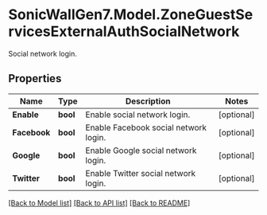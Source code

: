 # SonicWallGen7.Model.ZoneGuestServicesExternalAuthSocialNetwork
Social network login.

## Properties

Name | Type | Description | Notes
------------ | ------------- | ------------- | -------------
**Enable** | **bool** | Enable social network login. | [optional] 
**Facebook** | **bool** | Enable Facebook social network login. | [optional] 
**Google** | **bool** | Enable Google social network login. | [optional] 
**Twitter** | **bool** | Enable Twitter social network login. | [optional] 

[[Back to Model list]](../README.md#documentation-for-models) [[Back to API list]](../README.md#documentation-for-api-endpoints) [[Back to README]](../README.md)

